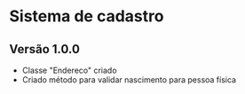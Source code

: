 # __Sistema de cadastro__

## __Versão 1.0.0__
- Classe "Endereco" criado
- Criado método para validar nascimento para pessoa física

